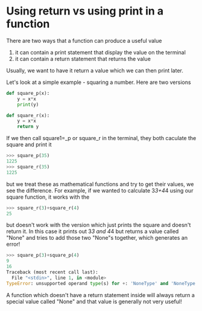 # Using return vs using print in a function

There are two ways that a function can produce a useful value
1. it can contain a print statement that display the value on the terminal
2. it can contain a return statement that returns the value

Usually, we want to have it return a value which we can then print later.

Let's look at a simple example - squaring a number.
Here are two versions

``` python
def square_p(x):
    y = x*x
    print(y)

def square_r(x):
    y = x*x
    return y
```
If we then call square1=_p or square_r in the terminal, they both caculate the square and print it
``` python
>>> square_p(35)
1225
>>> square_r(35)
1225
```
but we treat these as mathematical functions and try to get their values, we see the difference.
For example, if we wanted to calculate 3*3+4*4 using our square function, it works with the 
``` python
>>> square_r(3)+square_r(4)
25
```
but doesn't work with the version which just prints the square and doesn't return it.
In this case it prints out 3*3 and 4*4 but returns a value called "None" and tries
to add those two "None"s together, which generates an error!
``` python
>>> square_p(3)+square_p(4)
9
16
Traceback (most recent call last):
  File "<stdin>", line 1, in <module>
TypeError: unsupported operand type(s) for +: 'NoneType' and 'NoneType'
```

A function which doesn't have a return statement inside will always return a special value called "None"
and that value is generally not very useful!
